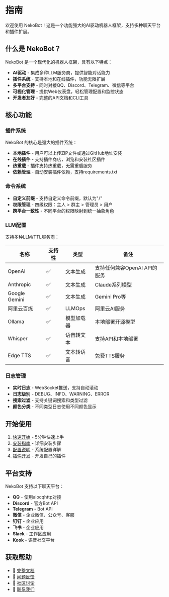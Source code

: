 # 指南

欢迎使用 NekoBot！这是一个功能强大的AI驱动机器人框架，支持多种聊天平台和插件扩展。

## 什么是 NekoBot？

NekoBot 是一个现代化的机器人框架，具有以下特点：

- **AI驱动** - 集成多种LLM服务商，提供智能对话能力
- **插件系统** - 支持本地和在线插件，功能无限扩展
- **多平台支持** - 同时对接QQ、Discord、Telegram、微信等平台
- **可视化管理** - 提供Web仪表盘，轻松管理配置和监控状态
- **开发者友好** - 完整的API文档和CLI工具

## 核心功能

### 插件系统

NekoBot 的核心是强大的插件系统：

- **本地插件** - 用户可以上传ZIP文件或通过GitHub地址安装
- **在线插件** - 支持插件商店，浏览和安装社区插件
- **热重载** - 插件支持热重载，无需重启服务
- **依赖管理** - 自动安装插件依赖，支持requirements.txt

### 命令系统

- **自定义前缀** - 支持自定义命令前缀，默认为"/"
- **权限管理** - 四级权限：主人 > 群主 > 管理员 > 用户
- **跨平台一致性** - 不同平台的权限映射到统一抽象角色

### LLM配置

支持多种LLM/TTL服务商：

| 名称 | 支持性 | 类型 | 备注 |
|------|--------|------|------|
| OpenAI | ✅ | 文本生成 | 支持任何兼容OpenAI API的服务 |
| Anthropic | ✅ | 文本生成 | Claude系列模型 |
| Google Gemini | ✅ | 文本生成 | Gemini Pro等 |
| 阿里云百炼 | ✅ | LLMOps | 阿里云AI服务 |
| Ollama | ✅ | 模型加载器 | 本地部署开源模型 |
| Whisper | ✅ | 语音转文本 | 支持API和本地部署 |
| Edge TTS | ✅ | 文本转语音 | 免费TTS服务 |

### 日志管理

- **实时日志** - WebSocket推送，支持自动滚动
- **日志级别** - DEBUG、INFO、WARNING、ERROR
- **搜索过滤** - 支持关键词搜索和类型过滤
- **颜色分类** - 不同类型日志使用不同颜色显示

## 开始使用

1. [快速开始](/zh/guide/getting-started) - 5分钟快速上手
2. [安装指南](/zh/guide/installation) - 详细安装步骤
3. [配置说明](/zh/guide/configuration) - 系统配置详解
4. [插件开发](/zh/plugins/) - 开发自己的插件

## 平台支持

NekoBot 支持以下聊天平台：

- **QQ** - 使用aiocqhttp对接
- **Discord** - 官方Bot API
- **Telegram** - Bot API
- **微信** - 企业微信、公众号、客服
- **钉钉** - 企业应用
- **飞书** - 企业应用
- **Slack** - 工作区应用
- **Kook** - 语音社交平台

## 获取帮助

- 📖 [完整文档](/zh/guide/)
- 🐛 [问题反馈](https://github.com/NekoBotDevs/NekoBot/issues)
- 💬 [社区讨论](https://github.com/NekoBotDevs/NekoBot/discussions)
- 📧 [联系我们](mailto:support@nekobot.dev)


